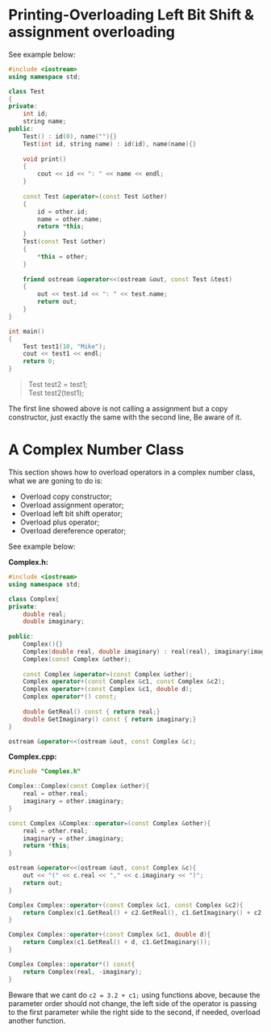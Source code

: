 # Printing-Overloading Left Bit Shift & assignment overloading
See example below:
```C++
#include <iostream>
using namespace std;

class Test
{
private:
    int id;
    string name;
public:
    Test() : id(0), name(""){}
    Test(int id, string name) : id(id), name(name){}
	
    void print()
    {
        cout << id << ": " << name << endl;
    }
	
    const Test &operator=(const Test &other)
    {
        id = other.id;
        name = other.name;
        return *this;
    }
    Test(const Test &other)
    {
        *this = other;
    }
	
    friend ostream &operator<<(ostream &out, const Test &test)
    {
        out << test.id << ": " << test.name;
        return out;
    }
}

int main()
{
    Test test1(10, "Mike");
    cout << test1 << endl;
    return 0;
}
```
> Test test2 = test1;  
> Test test2(test1);  

The first line showed above is not calling a assignment but a copy constructor, just exactly the same with the second line, Be aware of it.  
# A Complex Number Class  
This section shows how to overload operators in a complex number class, what we are goning to do is:
- Overload copy constructor;
- Overload assignment operator;
- Overload left bit shift operator;
- Overload plus operator;
- Overload dereference operator;

See example below:  

**Complex.h:**  
```C++
#include <iostream>
using namespace std;

class Complex{
private:
    double real;
    double imaginary;
	
public:
    Complex(){}
    Complex(double real, double imaginary) : real(real), imaginary(imaginary){}
    Complex(const Complex &other);
	
    const Complex &operator=(const Complex &other);
    Complex operator+(const Complex &c1, const Complex &c2);
    Complex operator+(const Complex &c1, double d);
    Complex operator*() const;
	
    double GetReal() const { return real;}
    double GetImaginary() const { return imaginary;}
}

ostream &operator<<(ostream &out, const Complex &c);
```
**Complex.cpp:**
```C++
#include "Complex.h"

Complex::Complex(const Complex &other){
    real = other.real;
    imaginary = other.imaginary;
}

const Complex &Complex::operator=(const Complex &other){
    real = other.real;
    imaginary = other.imaginary;
    return *this;
}

ostream &operator<<(ostream &out, const Complex &c){
    out << "(" << c.real << "," << c.imaginary << ")";
    return out;
}

Complex Complex::operator+(const Complex &c1, const Complex &c2){
    return Complex(c1.GetReal() + c2.GetReal(), c1.GetImaginary() + c2.GetImaginary());
}

Complex Complex::operator+(const Complex &c1, double d){
    return Complex(c1.GetReal() + d, c1.GetImaginary());
}

Complex Complex::operator*() const{
    return Complex(real, -imaginary);
}
```
Beware that we cant do `c2 = 3.2 + c1;` using functions above, because the parameter order should not change, the left side of the operator is passing to the first parameter while the right side to the second, if needed, overload another function.



